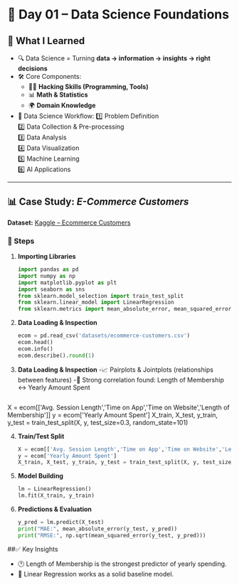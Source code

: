 # 📅 Day 01 – Data Science Foundations

## 🧠 What I Learned
- 🔍 Data Science = Turning **data → information → insights → right decisions**  
- 🛠️ Core Components:
  - 👨‍💻 **Hacking Skills (Programming, Tools)**
  - 📊 **Math & Statistics**
  - 🌍 **Domain Knowledge**
- 🔄 Data Science Workflow:
  1️⃣ Problem Definition  
  2️⃣ Data Collection & Pre-processing  
  3️⃣ Data Analysis  
  4️⃣ Data Visualization  
  5️⃣ Machine Learning  
  6️⃣ AI Applications  

---

## 📊 Case Study: *E-Commerce Customers*
**Dataset:** [Kaggle – Ecommerce Customers](https://www.kaggle.com/srolka/ecommerce-customers)  

### 🔧 Steps
1. **Importing Libraries**
     ```python
   import pandas as pd
   import numpy as np
   import matplotlib.pyplot as plt
   import seaborn as sns
   from sklearn.model_selection import train_test_split
   from sklearn.linear_model import LinearRegression
   from sklearn.metrics import mean_absolute_error, mean_squared_error
   
2. **Data Loading & Inspection**
     ```python
   ecom = pd.read_csv('datasets/ecommerce-customers.csv')
   ecom.head()
   ecom.info()
   ecom.describe().round(1)

3. **Data Loading & Inspection**
   -📈 Pairplots & Jointplots (relationships between features)
   -🔗 Strong correlation found: Length of Membership ↔ Yearly Amount Spent
 
     ```python
  X = ecom[['Avg. Session Length','Time on App','Time on Website','Length of Membership']]
  y = ecom['Yearly Amount Spent']
  X_train, X_test, y_train, y_test = train_test_split(X, y, test_size=0.3, random_state=101)

4. **Train/Test Split**
    ```python
   X = ecom[['Avg. Session Length','Time on App','Time on Website','Length of Membership']]
   y = ecom['Yearly Amount Spent']
   X_train, X_test, y_train, y_test = train_test_split(X, y, test_size=0.3, random_state=101)

5. **Model Building**
    ```python
   lm = LinearRegression()
   lm.fit(X_train, y_train)

6. **Predictions & Evaluation**
    ```python
   y_pred = lm.predict(X_test)
   print("MAE:", mean_absolute_error(y_test, y_pred))
   print("RMSE:", np.sqrt(mean_squared_error(y_test, y_pred)))


##✅ Key Insights
  - 🕐 Length of Membership is the strongest predictor of yearly spending.
  - 🤖 Linear Regression works as a solid baseline model.
